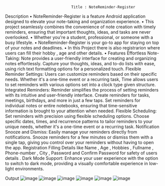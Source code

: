                                   Title : NoteReminder-Register
Description
•	NoteReminder-Register is a feature Android application designed to elevate your note-taking and organization experience. 
•	This project seamlessly combines the convenience of note creation with timely reminders, ensuring that important thoughts, ideas, and tasks are never overlooked. 
•	Whether you're a student, professional, or someone with a busy lifestyle.
•	NoteReminder-Register is your go-to app for staying on top of your notes and deadlines. 
•	In this Project there is also registrarion where users can fill their hobby , age and other details.
•	Features
Effortless Note-Taking:
Note provides a user-friendly interface for creating and organizing notes effortlessly. Capture your thoughts, ideas, and to-do lists with ease, using rich text formatting options for a personalized touch.
Flexible Reminder Settings:
Users can customize reminders based on their specific needs. Whether it's a one-time event or a recurring task, Time allows users to set reminders with various options set into a clock type given structure.
Integrated Reminders:
Reminder simplifies the process of setting reminders with its intuitive and user-friendly interface. Create reminders for tasks, meetings, birthdays, and more in just a few taps.
Set reminders for individual notes or entire notebooks, ensuring that time-sensitive information is brought to your attention when needed. 
Flexible Scheduling:
Set reminders with precision using flexible scheduling options. Choose specific dates, times, and recurrence patterns to tailor reminders to your unique needs, whether it's a one-time event or a recurring task.
Notification Snooze and Dismiss:
Easily manage your reminders directly from notifications. Snooze reminders for a few minutes or dismiss them with a single tap, giving you control over your reminders without having to open the app.
Registration
Filling Details like Name , Age , Hobbies , Fullname , Phone-number , City , Password and Confirm Password for safety of users details .
Dark Mode Support:
Enhance your user experience with the option to switch to dark mode, providing a visually comfortable experience in low-light environments.

Output
  ![image](https://github.com/Hetsi1910/MAD_Project_21012011081/assets/98119814/89c7f0ad-509b-4dbf-9968-e27278230b16)
  ![image](https://github.com/Hetsi1910/MAD_Project_21012011081/assets/98119814/4162d935-c191-4a93-a25d-e61cf3fd8391)
  ![image](https://github.com/Hetsi1910/MAD_Project_21012011081/assets/98119814/8135ee81-a4d2-4250-a6e0-4b016910ad6d)
  ![image](https://github.com/Hetsi1910/MAD_Project_21012011081/assets/98119814/5985996f-37a6-4e57-ac87-e02c459e4288)
  ![image](https://github.com/Hetsi1910/MAD_Project_21012011081/assets/98119814/7df2f842-8c5e-4a76-b329-16da68f66888)
  ![image](https://github.com/Hetsi1910/MAD_Project_21012011081/assets/98119814/b73ead6f-8828-4509-8eb0-bee433b17321)
